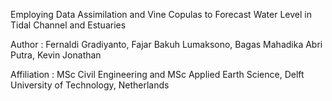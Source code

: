 Employing Data Assimilation and Vine Copulas to Forecast Water Level in Tidal Channel and Estuaries

Author : Fernaldi Gradiyanto, Fajar Bakuh Lumaksono, Bagas Mahadika Abri Putra, Kevin Jonathan

Affiliation : MSc Civil Engineering and MSc Applied Earth Science, Delft University of Technology, Netherlands